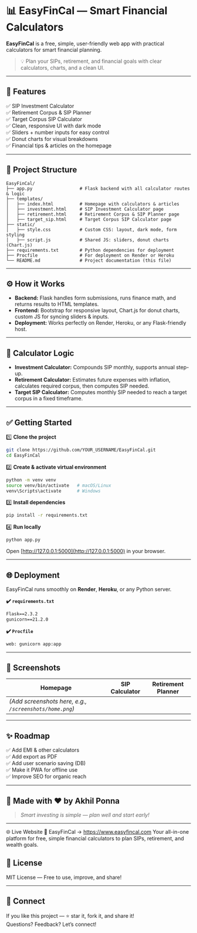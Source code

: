 
# 📊 EasyFinCal — Smart Financial Calculators

**EasyFinCal** is a free, simple, user-friendly web app with practical calculators for smart financial planning.

> 💡 Plan your SIPs, retirement, and financial goals with clear calculators, charts, and a clean UI.

---

## 🚀 Features

✅ SIP Investment Calculator  
✅ Retirement Corpus & SIP Planner  
✅ Target Corpus SIP Calculator  
✅ Clean, responsive UI with dark mode  
✅ Sliders + number inputs for easy control  
✅ Donut charts for visual breakdowns  
✅ Financial tips & articles on the homepage

---

## 📁 Project Structure

```plaintext
EasyFinCal/
├── app.py                  # Flask backend with all calculator routes & logic
├── templates/
│   ├── index.html          # Homepage with calculators & articles
│   ├── investment.html     # SIP Investment Calculator page
│   ├── retirement.html     # Retirement Corpus & SIP Planner page
│   ├── target_sip.html     # Target Corpus SIP Calculator page
├── static/
│   ├── style.css           # Custom CSS: layout, dark mode, form styling
│   ├── script.js           # Shared JS: sliders, donut charts (Chart.js)
├── requirements.txt        # Python dependencies for deployment
├── Procfile                # For deployment on Render or Heroku
└── README.md               # Project documentation (this file)
```

---

## ⚙️ How it Works

- **Backend:** Flask handles form submissions, runs finance math, and returns results to HTML templates.
- **Frontend:** Bootstrap for responsive layout, Chart.js for donut charts, custom JS for syncing sliders & inputs.
- **Deployment:** Works perfectly on Render, Heroku, or any Flask-friendly host.

---

## 🧩 Calculator Logic

- **Investment Calculator:** Compounds SIP monthly, supports annual step-up.
- **Retirement Calculator:** Estimates future expenses with inflation, calculates required corpus, then computes SIP needed.
- **Target SIP Calculator:** Computes monthly SIP needed to reach a target corpus in a fixed timeframe.

---

## ✅ Getting Started

1️⃣ **Clone the project**
```bash
git clone https://github.com/YOUR_USERNAME/EasyFinCal.git
cd EasyFinCal
```

2️⃣ **Create & activate virtual environment**
```bash
python -m venv venv
source venv/bin/activate   # macOS/Linux
venv\Scripts\activate      # Windows
```

3️⃣ **Install dependencies**
```bash
pip install -r requirements.txt
```

4️⃣ **Run locally**
```bash
python app.py
```
Open [http://127.0.0.1:5000](http://127.0.0.1:5000) in your browser.

---

## 🌐 Deployment

EasyFinCal runs smoothly on **Render**, **Heroku**, or any Python server.

**✔️ `requirements.txt`**

```txt
Flask==2.3.2
gunicorn==21.2.0
```

**✔️ `Procfile`**

```txt
web: gunicorn app:app
```

---

## 📸 Screenshots

| Homepage | SIP Calculator | Retirement Planner |
|----------|----------------|---------------------|
| *(Add screenshots here, e.g., `/screenshots/home.png`)* |

---

## ✨ Roadmap

✅ Add EMI & other calculators  
✅ Add export as PDF  
✅ Add user scenario saving (DB)  
✅ Make it PWA for offline use  
✅ Improve SEO for organic reach

---

## 🙌 Made with ❤️ by Akhil Ponna

> *Smart investing is simple — plan well and start early!*

---

🌐 Live Website
🔗 EasyFinCal → https://www.easyfincal.com
Your all-in-one platform for free, simple financial calculators to plan SIPs, retirement, and wealth goals.

## 📜 License

MIT License — Free to use, improve, and share!

---

## 🔗 Connect

If you like this project — ⭐ star it, fork it, and share it!  
Questions? Feedback? Let’s connect!

